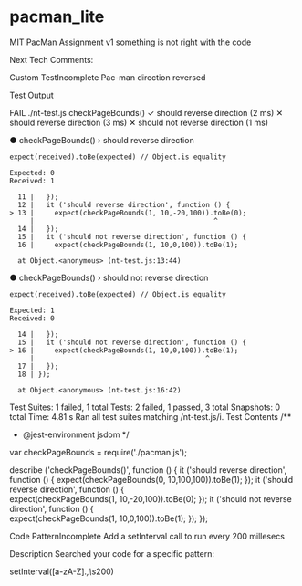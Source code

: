 # pacman_lite
MIT PacMan Assignment
v1 something is not right with the code

<p3>Next Tech Comments:</p3>

<p3>Custom TestIncomplete
Pac-man direction reversed </p3>

Test Output

FAIL ./nt-test.js
  checkPageBounds()
    ✓ should reverse direction (2 ms)
    ✕ should reverse direction (3 ms)
    ✕ should not reverse direction (1 ms)

  ● checkPageBounds() › should reverse direction

    expect(received).toBe(expected) // Object.is equality

    Expected: 0
    Received: 1

      11 |   });
      12 |   it ('should reverse direction', function () {  
    > 13 |     expect(checkPageBounds(1, 10,-20,100)).toBe(0);
         |                                            ^
      14 |   });
      15 |   it ('should not reverse direction', function () {  
      16 |     expect(checkPageBounds(1, 10,0,100)).toBe(1);

      at Object.<anonymous> (nt-test.js:13:44)

  ● checkPageBounds() › should not reverse direction

    expect(received).toBe(expected) // Object.is equality

    Expected: 1
    Received: 0

      14 |   });
      15 |   it ('should not reverse direction', function () {  
    > 16 |     expect(checkPageBounds(1, 10,0,100)).toBe(1);
         |                                          ^
      17 |   });
      18 | });

      at Object.<anonymous> (nt-test.js:16:42)

Test Suites: 1 failed, 1 total
Tests:       2 failed, 1 passed, 3 total
Snapshots:   0 total
Time:        4.81 s
Ran all test suites matching /nt-test.js/i.
Test Contents
/**
 * @jest-environment jsdom
 */


var checkPageBounds = require('./pacman.js');

describe ('checkPageBounds()', function () {
  it ('should reverse direction', function () {
    expect(checkPageBounds(0, 10,100,100)).toBe(1);
  });
  it ('should reverse direction', function () {  
    expect(checkPageBounds(1, 10,-20,100)).toBe(0);
  });
  it ('should not reverse direction', function () {  
    expect(checkPageBounds(1, 10,0,100)).toBe(1);
  });
});



<p3>Code PatternIncomplete</p3>
Add a setInterval call to run every 200 millesecs

Description
Searched your code for a specific pattern:

setInterval\([a-zA-Z].*,\s*200\)
